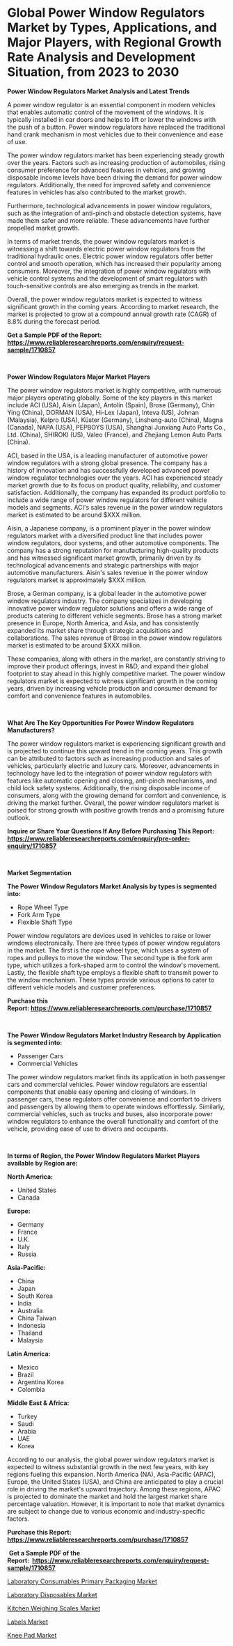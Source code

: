 <p><h1>Global Power Window Regulators Market by Types, Applications, and Major Players, with Regional Growth Rate Analysis and Development Situation, from 2023 to 2030</h1></p><p><strong>Power Window Regulators Market Analysis and Latest Trends</strong></p>
<p><p>A power window regulator is an essential component in modern vehicles that enables automatic control of the movement of the windows. It is typically installed in car doors and helps to lift or lower the windows with the push of a button. Power window regulators have replaced the traditional hand crank mechanism in most vehicles due to their convenience and ease of use.</p><p>The power window regulators market has been experiencing steady growth over the years. Factors such as increasing production of automobiles, rising consumer preference for advanced features in vehicles, and growing disposable income levels have been driving the demand for power window regulators. Additionally, the need for improved safety and convenience features in vehicles has also contributed to the market growth.</p><p>Furthermore, technological advancements in power window regulators, such as the integration of anti-pinch and obstacle detection systems, have made them safer and more reliable. These advancements have further propelled market growth.</p><p>In terms of market trends, the power window regulators market is witnessing a shift towards electric power window regulators from the traditional hydraulic ones. Electric power window regulators offer better control and smooth operation, which has increased their popularity among consumers. Moreover, the integration of power window regulators with vehicle control systems and the development of smart regulators with touch-sensitive controls are also emerging as trends in the market.</p><p>Overall, the power window regulators market is expected to witness significant growth in the coming years. According to market research, the market is projected to grow at a compound annual growth rate (CAGR) of 8.8% during the forecast period.</p></p>
<p><strong>Get a Sample PDF of the Report:&nbsp; <a href="https://www.reliableresearchreports.com/enquiry/request-sample/1710857">https://www.reliableresearchreports.com/enquiry/request-sample/1710857</a></strong></p>
<p>&nbsp;</p>
<p><strong>Power Window Regulators Major Market Players</strong></p>
<p><p>The power window regulators market is highly competitive, with numerous major players operating globally. Some of the key players in this market include ACI (USA), Aisin (Japan), Antolin (Spain), Brose (Germany), Chin Ying (China), DORMAN (USA), Hi-Lex (Japan), Inteva (US), Johnan (Malaysia), Kelpro (USA), Küster (Germany), Linsheng-auto (China), Magna (Canada), NAPA (USA), PEPBOYS (USA), Shanghai Junxiang Auto Parts Co., Ltd. (China), SHIROKI (US), Valeo (France), and Zhejiang Lemon Auto Parts (China).</p><p>ACI, based in the USA, is a leading manufacturer of automotive power window regulators with a strong global presence. The company has a history of innovation and has successfully developed advanced power window regulator technologies over the years. ACI has experienced steady market growth due to its focus on product quality, reliability, and customer satisfaction. Additionally, the company has expanded its product portfolio to include a wide range of power window regulators for different vehicle models and segments. ACI's sales revenue in the power window regulators market is estimated to be around $XXX million.</p><p>Aisin, a Japanese company, is a prominent player in the power window regulators market with a diversified product line that includes power window regulators, door systems, and other automotive components. The company has a strong reputation for manufacturing high-quality products and has witnessed significant market growth, primarily driven by its technological advancements and strategic partnerships with major automotive manufacturers. Aisin's sales revenue in the power window regulators market is approximately $XXX million.</p><p>Brose, a German company, is a global leader in the automotive power window regulators industry. The company specializes in developing innovative power window regulator solutions and offers a wide range of products catering to different vehicle segments. Brose has a strong market presence in Europe, North America, and Asia, and has consistently expanded its market share through strategic acquisitions and collaborations. The sales revenue of Brose in the power window regulators market is estimated to be around $XXX million.</p><p>These companies, along with others in the market, are constantly striving to improve their product offerings, invest in R&D, and expand their global footprint to stay ahead in this highly competitive market. The power window regulators market is expected to witness significant growth in the coming years, driven by increasing vehicle production and consumer demand for comfort and convenience features in automobiles.</p></p>
<p>&nbsp;</p>
<p><strong>What Are The Key Opportunities For Power Window Regulators Manufacturers?</strong></p>
<p><p>The power window regulators market is experiencing significant growth and is projected to continue this upward trend in the coming years. This growth can be attributed to factors such as increasing production and sales of vehicles, particularly electric and luxury cars. Moreover, advancements in technology have led to the integration of power window regulators with features like automatic opening and closing, anti-pinch mechanisms, and child lock safety systems. Additionally, the rising disposable income of consumers, along with the growing demand for comfort and convenience, is driving the market further. Overall, the power window regulators market is poised for strong growth with positive growth trends and a promising future outlook.</p></p>
<p><strong>Inquire or Share Your Questions If Any Before Purchasing This Report: <a href="https://www.reliableresearchreports.com/enquiry/pre-order-enquiry/1710857">https://www.reliableresearchreports.com/enquiry/pre-order-enquiry/1710857</a></strong></p>
<p>&nbsp;</p>
<p><strong>Market Segmentation</strong></p>
<p><strong>The Power Window Regulators Market Analysis by types is segmented into:</strong></p>
<p><ul><li>Rope Wheel Type</li><li>Fork Arm Type</li><li>Flexible Shaft Type</li></ul></p>
<p><p>Power window regulators are devices used in vehicles to raise or lower windows electronically. There are three types of power window regulators in the market. The first is the rope wheel type, which uses a system of ropes and pulleys to move the window. The second type is the fork arm type, which utilizes a fork-shaped arm to control the window's movement. Lastly, the flexible shaft type employs a flexible shaft to transmit power to the window mechanism. These types provide various options to cater to different vehicle models and customer preferences.</p></p>
<p><strong>Purchase this Report:&nbsp;<a href="https://www.reliableresearchreports.com/purchase/1710857">https://www.reliableresearchreports.com/purchase/1710857</a></strong></p>
<p>&nbsp;</p>
<p><strong>The Power Window Regulators Market Industry Research by Application is segmented into:</strong></p>
<p><ul><li>Passenger Cars</li><li>Commercial Vehicles</li></ul></p>
<p><p>The power window regulators market finds its application in both passenger cars and commercial vehicles. Power window regulators are essential components that enable easy opening and closing of windows. In passenger cars, these regulators offer convenience and comfort to drivers and passengers by allowing them to operate windows effortlessly. Similarly, commercial vehicles, such as trucks and buses, also incorporate power window regulators to enhance the overall functionality and comfort of the vehicle, providing ease of use to drivers and occupants.</p></p>
<p>&nbsp;</p>
<p><strong>In terms of Region, the Power Window Regulators Market Players available by Region are:</strong></p>
<p>
    <p> <strong> North America: </strong>
        <ul>
            <li>United States</li>
            <li>Canada</li>
        </ul>
        </p> 
    <p> <strong> Europe: </strong>
        <ul>
            <li>Germany</li>
            <li>France</li>
            <li>U.K.</li>
            <li>Italy</li>
            <li>Russia</li>
        </ul>
        </p> 
    <p> <strong> Asia-Pacific: </strong>
        <ul>
            <li>China</li>
            <li>Japan</li>
            <li>South Korea</li>
            <li>India</li>
            <li>Australia</li>
            <li>China Taiwan</li>
            <li>Indonesia</li>
            <li>Thailand</li>
            <li>Malaysia</li>
        </ul>
        </p> 
    <p> <strong> Latin America: </strong>
        <ul>
            <li>Mexico</li>
            <li>Brazil</li>
            <li>Argentina Korea</li>
            <li>Colombia</li>
        </ul>
        </p> 
    <p> <strong> Middle East & Africa: </strong>
        <ul>
            <li>Turkey</li>
            <li>Saudi</li>
            <li>Arabia</li>
            <li>UAE</li>
            <li>Korea</li>
        </ul>
    </p>
    </p>
<p><p>According to our analysis, the global power window regulators market is expected to witness substantial growth in the next few years, with key regions fueling this expansion. North America (NA), Asia-Pacific (APAC), Europe, the United States (USA), and China are anticipated to play a crucial role in driving the market's upward trajectory. Among these regions, APAC is projected to dominate the market and hold the largest market share percentage valuation. However, it is important to note that market dynamics are subject to change due to various economic and industry-specific factors.</p></p>
<p><strong>Purchase this Report: <a href="https://www.reliableresearchreports.com/purchase/1710857">https://www.reliableresearchreports.com/purchase/1710857</a></strong></p>
<p>&nbsp;<strong>Get a Sample PDF of the Report:&nbsp;&nbsp;<a href="https://www.reliableresearchreports.com/enquiry/request-sample/1710857">https://www.reliableresearchreports.com/enquiry/request-sample/1710857</a></strong></p>
<p><strong></strong></p>
<p><p><a href="https://medium.com/@sanjubabarp23/laboratory-consumables-primary-packaging-market-analysis-and-sze-forecasted-for-period-from-2023-to-e638495689c4">Laboratory Consumables Primary Packaging Market</a></p><p><a href="https://medium.com/@amrutreliable23/laboratory-disposables-market-competitive-analysis-market-trends-and-forecast-to-2030-4a34cc942511">Laboratory Disposables Market</a></p><p><a href="https://medium.com/@shivangi.reportprime/kitchen-weighing-scales-market-analysis-its-cagr-market-segmentation-and-global-industry-overview-7eb18ae13486">Kitchen Weighing Scales Market</a></p><p><a href="https://medium.com/@kabirkhanrp23/labels-market-size-cagr-trends-2024-2030-b0a2826acf57">Labels Market</a></p><p><a href="https://medium.com/@aniket.reportprime23/decoding-knee-pad-market-metrics-market-share-trends-and-growth-patterns-39a476a5c9a5">Knee Pad Market</a></p></p>